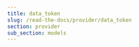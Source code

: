 ```yaml
---
title: data_token
slug: /read-the-docs/provider/data_token
section: provider
sub_section: models
---
```

